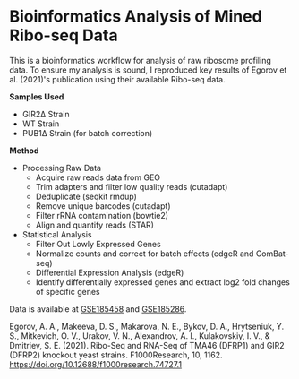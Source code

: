 # Bioinformatics Analysis of Mined Ribo-seq Data

This is a bioinformatics workflow for analysis of raw ribosome profiling data. 
To ensure my analysis is sound, I reproduced key results of Egorov et al. (2021)'s publication using their available Ribo-seq data.





__Samples Used__
- GIR2Δ Strain
- WT Strain
- PUB1Δ Strain (for batch correction)



__Method__
- Processing Raw Data
  - Acquire raw reads data from GEO
  - Trim adapters and filter low quality reads (cutadapt)
  - Deduplicate (seqkit rmdup)
  - Remove unique barcodes (cutadapt)
  - Filter rRNA contamination (bowtie2)
  - Align and quantify reads (STAR)
- Statistical Analysis
  - Filter Out Lowly Expressed Genes
  - Normalize counts and correct for batch effects (edgeR and ComBat-seq)
  - Differential Expression Analysis (edgeR)
  - Identify differentially expressed genes and extract log2 fold changes of specific genes




Data is available at [GSE185458](https://www.ncbi.nlm.nih.gov/geo/query/acc.cgi?acc=GSE185458) and [GSE185286](https://www.ncbi.nlm.nih.gov/geo/query/acc.cgi?acc=GSE185286).


Egorov, A. A., Makeeva, D. S., Makarova, N. E., Bykov, D. A., Hrytseniuk, Y. S., Mitkevich, O. V., Urakov, V. N., Alexandrov, A. I., Kulakovskiy, I. V., & Dmitriev, S. E. (2021). Ribo-Seq and RNA-Seq of TMA46 (DFRP1) and GIR2 (DFRP2) knockout yeast strains. F1000Research, 10, 1162. https://doi.org/10.12688/f1000research.74727.1
